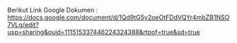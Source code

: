 Berikut Link Google Dokumen : https://docs.google.com/document/d/1Qd9tG5y2oeOtFDdVQYr4mbZB1NSO7VLg/edit?usp=sharing&ouid=111515337446224324388&rtpof=true&sd=true